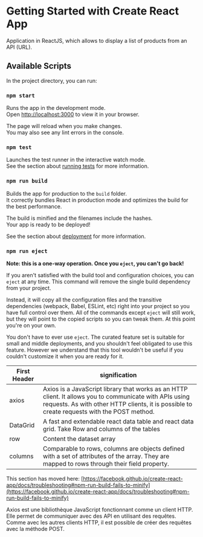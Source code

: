 # Getting Started with Create React App

Application in ReactJS, which allows to display a list of products from an API (URL).


## Available Scripts

In the project directory, you can run:

### `npm start`

Runs the app in the development mode.\
Open [http://localhost:3000](http://localhost:3000) to view it in your browser.

The page will reload when you make changes.\
You may also see any lint errors in the console.

### `npm test`

Launches the test runner in the interactive watch mode.\
See the section about [running tests](https://facebook.github.io/create-react-app/docs/running-tests) for more information.

### `npm run build`

Builds the app for production to the `build` folder.\
It correctly bundles React in production mode and optimizes the build for the best performance.

The build is minified and the filenames include the hashes.\
Your app is ready to be deployed!

See the section about [deployment](https://facebook.github.io/create-react-app/docs/deployment) for more information.

### `npm run eject`

**Note: this is a one-way operation. Once you `eject`, you can't go back!**

If you aren't satisfied with the build tool and configuration choices, you can `eject` at any time. This command will remove the single build dependency from your project.

Instead, it will copy all the configuration files and the transitive dependencies (webpack, Babel, ESLint, etc) right into your project so you have full control over them. All of the commands except `eject` will still work, but they will point to the copied scripts so you can tweak them. At this point you're on your own.

You don't have to ever use `eject`. The curated feature set is suitable for small and middle deployments, and you shouldn't feel obligated to use this feature. However we understand that this tool wouldn't be useful if you couldn't customize it when you are ready for it.



| First Header  | signification |
| ------------- | ------------- |
| axios         | Axios is a JavaScript library that works as an HTTP client. It allows you to communicate with APIs using requests. As with other HTTP clients, it is possible                     to create requests with the POST method. |
| DataGrid      | A fast and extendable react data table and react data grid. Take Row and columns of the tables  |
| row           | Content the dataset array  |
| columns       |Comparable to rows, columns are objects defined with a set of attributes of the array. They are mapped to rows through their field property.  |

This section has moved here: [https://facebook.github.io/create-react-app/docs/troubleshooting#npm-run-build-fails-to-minify](https://facebook.github.io/create-react-app/docs/troubleshooting#npm-run-build-fails-to-minify)

Axios est une bibliothèque JavaScript fonctionnant comme un client HTTP. Elle permet de communiquer avec des API en utilisant des requêtes. Comme avec les autres clients HTTP, il est possible de créer des requêtes avec la méthode POST.
